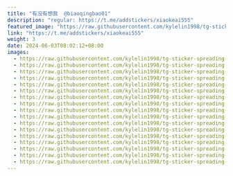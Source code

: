 ```yaml
---
title: "有没有想我  @biaoqingbao01"
description: "regular: https://t.me/addstickers/xiaokeai555"
featured_image: "https://raw.githubusercontent.com/kylelin1998/tg-sticker-spreading-worldwide-images/main/img/5beadcda-b876-458a-a618-4e8583c72b2b.jpg"
link: "https://t.me/addstickers/xiaokeai555"
weight: 3
date: 2024-06-03T08:02:12+08:00
images:
  - https://raw.githubusercontent.com/kylelin1998/tg-sticker-spreading-worldwide-images/main/img/5beadcda-b876-458a-a618-4e8583c72b2b.jpg
  - https://raw.githubusercontent.com/kylelin1998/tg-sticker-spreading-worldwide-images/main/img/5b1dc581-bdb5-499d-9cb1-b403e2b1d5c9.jpg
  - https://raw.githubusercontent.com/kylelin1998/tg-sticker-spreading-worldwide-images/main/img/5edbf2ad-6ff2-4c1d-a75d-61546ca55734.jpg
  - https://raw.githubusercontent.com/kylelin1998/tg-sticker-spreading-worldwide-images/main/img/495f27f4-8ead-4d93-8521-86401e68a3c6.jpg
  - https://raw.githubusercontent.com/kylelin1998/tg-sticker-spreading-worldwide-images/main/img/c386ca2a-c19b-4c3e-8d15-3f15752a2091.jpg
  - https://raw.githubusercontent.com/kylelin1998/tg-sticker-spreading-worldwide-images/main/img/47c9b4f8-9245-4e7d-8b73-15e3e45d88cd.jpg
  - https://raw.githubusercontent.com/kylelin1998/tg-sticker-spreading-worldwide-images/main/img/9aab09c4-113e-402d-9f7f-f25f57248d88.jpg
  - https://raw.githubusercontent.com/kylelin1998/tg-sticker-spreading-worldwide-images/main/img/08473752-2c1d-4ca2-b5de-008dc9705a53.jpg
  - https://raw.githubusercontent.com/kylelin1998/tg-sticker-spreading-worldwide-images/main/img/8782f7cc-ddf7-4403-bf4f-4a45cb33c568.jpg
  - https://raw.githubusercontent.com/kylelin1998/tg-sticker-spreading-worldwide-images/main/img/16c4d461-a62e-4ac3-af31-63b734e8e85e.jpg
  - https://raw.githubusercontent.com/kylelin1998/tg-sticker-spreading-worldwide-images/main/img/c9d5f887-2936-42cb-b8d8-67ee9cb0fb7a.jpg
  - https://raw.githubusercontent.com/kylelin1998/tg-sticker-spreading-worldwide-images/main/img/a2657b39-af2d-4bfb-99c3-f7c647313908.jpg
  - https://raw.githubusercontent.com/kylelin1998/tg-sticker-spreading-worldwide-images/main/img/914f0878-945c-4e90-82d1-3b49c0f37b37.jpg
  - https://raw.githubusercontent.com/kylelin1998/tg-sticker-spreading-worldwide-images/main/img/61319d40-fee5-4fa6-9d6e-df2798321535.jpg
  - https://raw.githubusercontent.com/kylelin1998/tg-sticker-spreading-worldwide-images/main/img/374872f4-90cb-4f27-9fa7-066f0a4a08b4.jpg
  - https://raw.githubusercontent.com/kylelin1998/tg-sticker-spreading-worldwide-images/main/img/0cddfd5d-5b55-4b5c-9ffc-421e62c39c2e.jpg
  - https://raw.githubusercontent.com/kylelin1998/tg-sticker-spreading-worldwide-images/main/img/d963ae96-8339-4275-8dea-4d93d6a0e9fb.jpg
---
```

